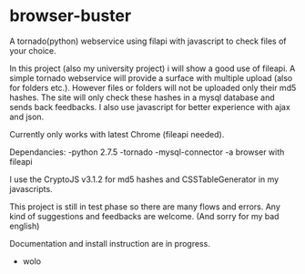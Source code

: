 browser-buster
==============

A tornado(python) webservice using filapi with javascript to check files of your choice.

In this project (also my university project) i will show a good use of fileapi. A simple tornado webservice will provide a surface with multiple upload (also for folders etc.). However files or folders will not be uploaded only their md5 hashes. The site will only check these hashes in a mysql database and sends back feedbacks. I also use javascript for better experience with ajax and json.

Currently only works with latest Chrome (fileapi needed).

Dependancies:
-python 2.7.5
-tornado
-mysql-connector
-a browser with fileapi

I use the CryptoJS v3.1.2 for md5 hashes and CSSTableGenerator in my javascripts.

This project is still in test phase so there are many flows and errors. Any kind of suggestions and feedbacks are welcome.
(And sorry for my bad english)

Documentation and install instruction are in progress.

- wolo
